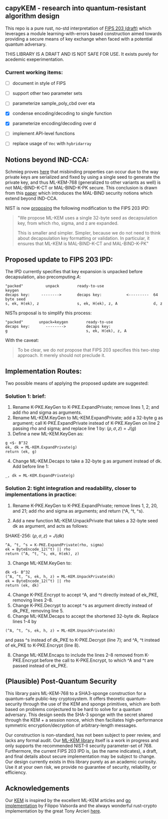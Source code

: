 ## capyKEM - research into quantum-resistant algorithm design

This repo is a pure rust, no-std interpretation of [FIPS 203 (draft)](https://csrc.nist.gov/pubs/fips/203/ipd) which leverages a module learning-with-errors based construction aimed towards providing a secure means of key exchange when faced with a potential quantum adversary.

THIS LIBRARY IS A DRAFT AND IS NOT SAFE FOR USE. It exists purely for acedemic exeperimentation.

### Current working items:

- [ ] document in style of FIPS
- [ ] support other two parameter sets
- [ ] parameterize sample_poly_cbd over eta
- [x] condense encoding/decoding to single function
- [x] parameterize encoding/decoding over d
- [ ] implement API-level functions
- [ ] replace usage of ```Vec``` with ```hybridarray```


## Notions beyond IND-CCA:

Schmieg proves [here](https://eprint.iacr.org/2024/523) that misbinding properties can occur due to the way private keys are serialized and fixed by using a single seed to generate the private key, and thus ML-KEM-768 (generalized to other variants as well) is not MAL-BIND-K-CT or MAL-BIND-K-PK secure. This conclusion is drawn from this [paper](https://eprint.iacr.org/2023/1933) which introduces the MAL-BIND security notions which extend beyond IND-CCA.

NIST is now [proposing](https://groups.google.com/a/list.nist.gov/g/pqc-forum/c/5CT4NC_6zRI/m/lpifFrpWAwAJ?utm_medium=email&utm_source=footer) the following modification to the FIPS 203 IPD:

> "We propose ML-KEM uses a single 32-byte seed as decapsulation key, from which rho, sigma, and z are expanded.
> 
> This is smaller and simpler. Simpler, because we do not need to think about decapsulation key formatting or validation. In particular, it ensures that ML-KEM is MAL-BIND-K-CT and MAL-BIND-K-PK"
> 

## Proposed update to FIPS 203 IPD:

The IPD currently specifies that key expansion is unpacked before decapsulation, also precomputing $A$:

```
"packed"          unpack        ready-to-use                      keygen
decaps key:     -------->       decaps key:           <---------  64 byte seed
s, ek, H(ek), z                 s, ek, H(ek), z, A                d, z
```

NISTs proposal is to simplify this process:

```
"packed"       unpack=keygen        ready-to-use
decaps key:       -------->         decaps key:
g                                   s, ek, H(ek), z, A
```
With the caveat: 

> To be clear, we do *not* propose that FIPS 203 specifies this two-step approach. It merely should not preclude it.

## Implementation Routes:

Two possible means of applying the proposed update are suggested:

### Solution 1: brief:

1. Rename K-PKE.KeyGen to K-PKE.ExpandPrivate; remove lines 1, 2; and add rho and sigma as arguments.
2. Rename ML-KEM.KeyGen to ML-KEM.ExpandPrivate; add a 32-byte g as argument; call K-PKE.ExpandPrivate instead of K-PKE.KeyGen on line 2 passing rho and sigma; and replace line 1 by: $(\rho, \sigma, z) = J(g)$
3. Define a new ML-KEM.KeyGen as:

```
g <$- B^32
ek, dk = ML-KEM.ExpandPrivate(g)
return (ek, g)
```

4. Change ML-KEM.Decaps to take a 32-byte g as argument instead of dk. Add before line 1: 

```
_, dk = ML-KEM.ExpandPrivate(g)
```

### Solution 2: tight integration and readability, closer to implementations in practice:

1. Rename K-PKE.KeyGen to K-PKE.ExpandPrivate; remove lines 1, 2, 20, and 21; add rho and sigma as arguments; and return (^A, ^t, ^s).

2. Add a new function ML-KEM.UnpackPrivate that takes a 32-byte seed dk as argument, and acts as follows:

SHAKE-256:
$(\rho, \sigma, z) = J(dk)$    
```
^A, ^t, ^s = K-PKE.ExpandPrivate(rho, sigma)
ek = ByteEncode_12(^t) || rho
return (^A, ^t, ^s, ek, H(ek), z)
```

3. Change ML-KEM.KeyGen to:

```
dk <$- B^32
(^A, ^t, ^s, ek, h, z) = ML-KEM.UnpackPrivate(dk)
ek = ByteEncode_12(^t) || rho
return (ek, dk)
```

4. Change K-PKE.Encrypt to accept ^A, and ^t directly instead of ek_PKE, removing lines 2–8.
6. Change K-PKE.Decrypt to accept ^s as argument directly instead of dk_PKE, removing line 5.
7. Change ML-KEM.Decaps to accept the shortened 32-byte dk. Replace lines 1-4 by
```
(^A, ^t, ^s, ek, h, z) = ML-KEM.UnpackPrivate(dk)
```
and pass ^s instead of dk_PKE to K-PKE.Decrypt (line 7); and ^A, ^t instead of ek_PKE to K-PKE.Encrypt (line 8).

8. Change ML-KEM.Encaps to include the lines 2–8 removed from K-PKE.Encrypt before the call to K-PKE.Encrypt, to which ^A and ^t are passed instead of ek_PKE.

## (Plausible) Post-Quantum Security
This library pairs ML-KEM-768 to a SHA3-sponge construction for a quantum-safe public-key cryptosystem. It offers theoretic quantum-security through the use of the KEM and sponge primitives, which are both based on problems conjectured to be hard to solve for a quantum adversary. This design seeds the SHA-3 sponge with the secret shared through the KEM + a session nonce, which then faciliates high-performance symmetric encryption/decryption of arbitrary-length messages.

Our construction is non-standard, has not been subject to peer review, and lacks any formal audit. Our [ML-KEM library](https://github.com/drcapybara/capyKEM) itself is a work in progress and only supports the recommended NIST-II security parameter-set of 768. Furthermore, the current FIPS 203 IPD is, (as the name indicates), a draft, and final details about secure implementation may be subject to change. Our design currently exists in this library purely as an academic curiosity. Use it at your own risk, we provide no guarantee of security, reliability, or efficiency.

## Acknowledgements
Our [KEM](https://github.com/drcapybara/capyKEM) is inspired by the excellent ML-KEM articles and [go implementation](https://pkg.go.dev/filippo.io/mlkem768) by Filippo Valsorda and the always wonderful rust-crypto implementation by the great Tony Arcieri [here](https://crates.io/crates/ml-kem).
